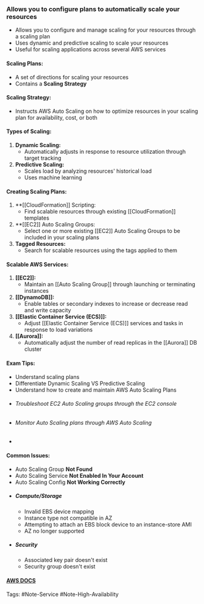 ### Allows you to configure plans to automatically scale your resources
- Allows you to configure and manage scaling for your resources through a scaling plan
- Uses dynamic and predictive scaling to scale your resources
- Useful for scaling applications across several AWS services

#### Scaling Plans:
- A set of directions for scaling your resources
- Contains a **Scaling Strategy**

#### Scaling Strategy:
- Instructs AWS Auto Scaling on how to optimize resources in your scaling plan for availability, cost, or both

#### Types of Scaling:
1. **Dynamic Scaling:**
	- Automatically adjusts in response to resource utilization through target tracking
2. **Predictive Scaling:**
	- Scales load by analyzing resources' historical load
	- Uses machine learning

#### Creating Scaling Plans:
1. **[[CloudFormation]] Scripting:
	- Find scalable resources through existing [[CloudFormation]] templates
2. **[[EC2]] Auto Scaling Groups:
	- Select one or more existing [[EC2]] Auto Scaling Groups to be included in your scaling plans
3. **Tagged Resources:**
	- Search for scalable resources using the tags applied to them

#### Scalable AWS Services:
1. **[[EC2]]:**
	- Maintain an [[Auto Scaling Group]] through launching or terminating instances
2. **[[DynamoDB]]:**
	- Enable tables or secondary indexes to increase or decrease read and write capacity
3. **[[Elastic Container Service (ECS)]]:**
	- Adjust [[Elastic Container Service (ECS)]] services and tasks in response to load variations
4. **[[Aurora]]:**
	- Automatically adjust the number of read replicas in the [[Aurora]] DB cluster

#### Exam Tips:
- Understand scaling plans
- Differentiate Dynamic Scaling VS Predictive Scaling
- Understand how to create and maintain AWS Auto Scaling Plans
- ###### Troubleshoot EC2 Auto Scaling groups through the EC2 console
- ###### Monitor Auto Scaling plans through AWS Auto Scaling
- 

#### Common Issues:
- Auto Scaling Group **Not Found**
- Auto Scaling Service **Not Enabled In Your Account**
- Auto Scaling Config **Not Working Correctly**
- ##### Compute/Storage
	- Invalid EBS device mapping
	- Instance type not compatible in AZ
	- Attempting to attach an EBS block device to an instance-store AMI
	- AZ no longer supported
- ##### Security
	- Associated key pair doesn't exist
	- Security group doesn't exist

#### [AWS DOCS](https://docs.aws.amazon.com/autoscaling/)

Tags:
#Note-Service 
#Note-High-Availability
